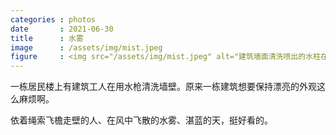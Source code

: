 ```yaml
---
categories : photos
date       : 2021-06-30
title      : 水雾
image      : /assets/img/mist.jpeg
figure     : <img src="/assets/img/mist.jpeg" alt="建筑墙面清洗喷出的水柱在蓝天下变成了雾。">
---
```

一栋居民楼上有建筑工人在用水枪清洗墙壁。原来一栋建筑想要保持漂亮的外观这么麻烦啊。

依着绳索飞檐走壁的人、在风中飞散的水雾、湛蓝的天，挺好看的。